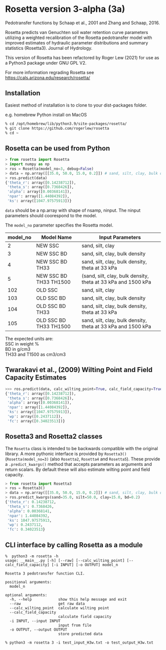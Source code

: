 # Rosetta version 3-alpha (3a) 

Pedotransfer functions by Schaap et al., 2001 and Zhang and Schaap, 2016.

Rosetta predicts van Genuchten soil water retention curve parameters utilizing a
weighted recalibration of the Rosetta pedotransfer model with improved estimates of hydraulic parameter 
distributions and summary statistics (Rosetta3). Journal of Hydrology.

This version of Rosetta has been refactored by Roger Lew (2021) for use as a Python3 package under GNU GPL V2.

For more information regrading Rosetta see https://cals.arizona.edu/research/rosetta/

## Installation

Easiest method of installation is to clone to your dist-packages folder.


e.g. homebrew Python install on MacOS
```bash
% cd /opt/homebrew/lib/python3.9/site-packages/rosetta/
% git clone https://github.com/rogerlew/rosetta
% cd ~
```

## Rosetta can be used from Python
```python
> from rosetta import Rosetta
> import numpy as np
> ros = Rosetta(model_no=3, debug=False)
> data = np.array([[35.0, 50.0, 15.0, 0.2]]) # sand, silt, clay, bulk density
> ros.predict(data)
{'theta_r': array([0.14238712]), 
 'theta_s': array([0.7368426]), 
 'alpha': array([0.00368141]), 
 'npar': array([1.44084392]), 
 'ks': array([1047.97575913])}
```

`data` should be a np.array with shape of nsamp, ninput. The ninput parameters should coorespond to the model.

The `model_no` parameter specifies the Rosetta model.


| model_no | Model Name | Input Parameters |
|----------|------------|------------------|
| 2 | NEW SSC | sand, silt, clay |
| 3 | NEW SSC BD | sand, silt, clay, bulk density |
| 4 | NEW SSC BD TH33 | sand, silt, clay, bulk density, theta at 33 kPa |
| 5 | NEW SSC BD TH33 TH1500 | (sand, silt, clay, bulk density, theta at 33 kPa and 1500 kPa |
| 102 | OLD SSC | sand, silt, clay |
| 103 | OLD SSC BD | sand, silt, clay, bulk density |
| 104 | OLD SSC BD TH33 | sand, silt, clay, bulk density, theta at 33 kPa |
| 105 | OLD SSC BD TH33 TH1500 | sand, silt, clay, bulk density, theta at 33 kPa and 1500 kPa |

The expected units are:<br/>
SSC in weight %<br/>
BD in g/cm3<br/>
TH33 and T1500 as cm3/cm3<br/>

## Twarakavi et al., (2009) Wilting Point and Field Capacity Estimates
```python
>>> ros.predict(data, calc_wilting_point=True, calc_field_capacity=True)
{'theta_r': array([0.14238712]), 
 'theta_s': array([0.7368426]), 
 'alpha': array([0.00368141]), 
 'npar': array([1.44084392]), 
 'ks': array([1047.97575913]), 
 'wp': array([0.2437112]), 
 'fc': array([0.34023513])}
```

## Rosetta3 and Rosetta2 classes

The `Rosetta` class is intended to be backwards compatible with the original library. A more pythonic interface is provided by `Rosetta3()` (`Rosetta(model_no=3)` (also `Rosetta2`, `Rosetta4` and `Rosetta5`). These provide a `.predict_kwargs()` method that accepts parameters as arguments and return scalars. By default these will also estimate wilting point and field capacity.

```python
> from rosetta import Rosetta3
> ros = Rosetta3()
> data = np.array([[35.0, 50.0, 15.0, 0.2]]) # sand, silt, clay, bulk density
> ros.predict_kwargs(sand=35.0, silt=50.0, clay=15.0, bd=0.2)
{'theta_r': 0.14238712, 
 'theta_s': 0.7368426, 
 'alpha': 0.00368141, 
 'npar': 1.44084392, 
 'ks': 1047.97575913,
 'wp': 0.2437112, 
 'fc': 0.34023513}
```

## CLI interface by calling Rosetta as a module
```
%  python3 -m rosetta -h
usage: __main__.py [-h] [--raw] [--calc_wilting_point] [--calc_field_capacity] [-i INPUT] [-o OUTPUT] model_n

Rosetta 3 pedotransfer function CLI.

positional arguments:
  model_n

optional arguments:
  -h, --help            show this help message and exit
  --raw                 get raw data
  --calc_wilting_point  calculate wilting point
  --calc_field_capacity
                        calculate field capacity
  -i INPUT, --input INPUT
                        input from file
  -o OUTPUT, --output OUTPUT
                        store predicted data

% python3 -m rosetta 3 -i test_input_H3w.txt -o test_output_H3w.txt
```
